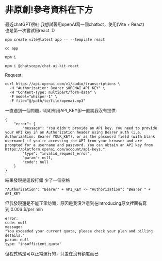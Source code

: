 # 非原創!參考資料在下方
最近chatGPT很紅 我想試著用openAI寫一個chatbot，使用(Vite + React)  
也是第一次嘗試用react :D

```javascript
npm create vite@latest app -- --template react

cd app

npm i

npm i @chatscope/chat-ui-kit-react
```
Request:  
```
curl https://api.openai.com/v1/audio/transcriptions \
  -H "Authorization: Bearer $OPENAI_API_KEY" \
  -H "Content-Type: multipart/form-data" \
  -F model="whisper-1" \
  -F file="@/path/to/file/openai.mp3"
```
一直遇到一個問題，明明有用API_KEY卻一直說我沒有提供:    
```
{
    "error": {
        "message": "You didn't provide an API key. You need to provide your API key in an Authorization header using Bearer auth (i.e. Authorization: Bearer YOUR_KEY), or as the password field (with blank username) if you're accessing the API from your browser and are prompted for a username and password. You can obtain an API key from https://platform.openai.com/account/api-keys.",
        "type": "invalid_request_error",
        "param": null,
        "code": null
    }
}
```
結果發現是這段打錯 少了一個空格
```
"Authorization": "Bearer" + API_KEY -> "Authorization": "Bearer " + API_KEY
```
但我發現還是不能正常訪問，原因是我沒注意到在Introducing原文裡面有寫到:0.006 $/per min
```
error: 
code: null
message: 
"You exceeded your current quota, please check your plan and billing details."
param: null
type: "insufficient_quota"
```
但程式碼是可以正常運行的，只差在沒有額度而已

